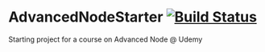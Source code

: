 # AdvancedNodeStarter [![Build Status](https://travis-ci.org/RishiGhosh92/NodeCI.svg?branch=master)](https://travis-ci.org/RishiGhosh92/NodeCI)
Starting project for a course on Advanced Node @ Udemy
